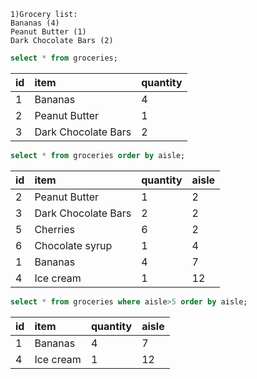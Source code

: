     1)Grocery list:
    Bananas (4)
    Peanut Butter (1)
    Dark Chocolate Bars (2)
```sql
select * from groceries;
```
| id | item | quantity |
| :--- | :--- | :--- |
| 1 | Bananas | 4 |
| 2 | Peanut Butter | 1 |
| 3 | Dark Chocolate Bars | 2 |

```sql
select * from groceries order by aisle;
```
| id | item | quantity | aisle |
| :--- | :--- | :--- | :--- |
| 2 | Peanut Butter | 1 | 2 |
| 3 | Dark Chocolate Bars | 2 | 2 |
| 5 | Cherries | 6 | 2 |
| 6 | Chocolate syrup | 1 | 4 |
| 1 | Bananas | 4 | 7 |
| 4 | Ice cream | 1 | 12 |

```sql
select * from groceries where aisle>5 order by aisle;
```
| id | item | quantity | aisle |
| :--- | :--- | :--- | :--- |
| 1 | Bananas | 4 | 7 |
| 4 | Ice cream | 1 | 12 |
